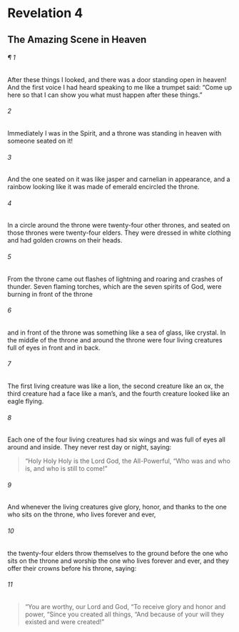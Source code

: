 # Revelation 4
## The Amazing Scene in Heaven
###### ¶ 1
After these things I looked, and there was a door standing open in heaven! And the first voice I had heard speaking to me like a trumpet said: “Come up here so that I can show you what must happen after these things.”
###### 2
Immediately I was in the Spirit, and a throne was standing in heaven with someone seated on it!
###### 3
And the one seated on it was like jasper and carnelian in appearance, and a rainbow looking like it was made of emerald encircled the throne.
###### 4
In a circle around the throne were twenty-four other thrones, and seated on those thrones were twenty-four elders. They were dressed in white clothing and had golden crowns on their heads.
###### 5
From the throne came out flashes of lightning and roaring and crashes of thunder. Seven flaming torches, which are the seven spirits of God, were burning in front of the throne
###### 6
and in front of the throne was something like a sea of glass, like crystal.
In the middle of the throne and around the throne were four living creatures full of eyes in front and in back.
###### 7
The first living creature was like a lion, the second creature like an ox, the third creature had a face like a man’s, and the fourth creature looked like an eagle flying.
###### 8
Each one of the four living creatures had six wings and was full of eyes all around and inside. They never rest day or night, saying:
> “Holy Holy Holy is the Lord God, the All-Powerful,
> “Who was and who is, and who is still to come!”
###### 9
And whenever the living creatures give glory, honor, and thanks to the one who sits on the throne, who lives forever and ever,
###### 10
the twenty-four elders throw themselves to the ground before the one who sits on the throne and worship the one who lives forever and ever, and they offer their crowns before his throne, saying:
###### 11
> “You are worthy, our Lord and God,
> “To receive glory and honor and power,
> “Since you created all things,
> “And because of your will they existed and were created!”
